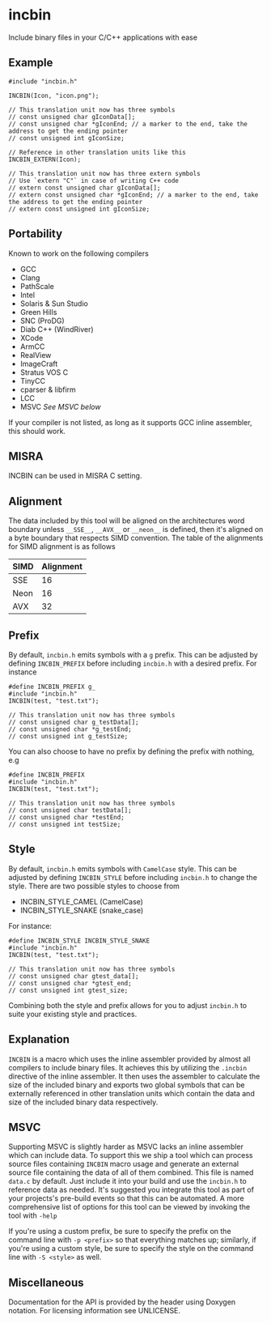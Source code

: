 # incbin

Include binary files in your C/C++ applications with ease

## Example

    #include "incbin.h"

    INCBIN(Icon, "icon.png");

    // This translation unit now has three symbols
    // const unsigned char gIconData[];
    // const unsigned char *gIconEnd; // a marker to the end, take the address to get the ending pointer
    // const unsigned int gIconSize;

    // Reference in other translation units like this
    INCBIN_EXTERN(Icon);

    // This translation unit now has three extern symbols
    // Use `extern "C"` in case of writing C++ code
    // extern const unsigned char gIconData[];
    // extern const unsigned char *gIconEnd; // a marker to the end, take the address to get the ending pointer
    // extern const unsigned int gIconSize;

## Portability

Known to work on the following compilers

* GCC
* Clang
* PathScale
* Intel
* Solaris & Sun Studio
* Green Hills
* SNC (ProDG)
* Diab C++ (WindRiver)
* XCode
* ArmCC
* RealView
* ImageCraft
* Stratus VOS C
* TinyCC
* cparser & libfirm
* LCC
* MSVC _See MSVC below_

If your compiler is not listed, as long as it supports GCC inline assembler, this
should work.

## MISRA
INCBIN can be used in MISRA C setting.

## Alignment

The data included by this tool will be aligned on the architectures word boundary
unless `__SSE__`, `__AVX__` or `__neon__` is defined, then it's aligned on a byte
boundary that respects SIMD convention. The table of the alignments for SIMD
alignment is as follows

| SIMD | Alignment |
|------|-----------|
| SSE  | 16        |
| Neon | 16        |
| AVX  | 32        |

## Prefix
By default, `incbin.h` emits symbols with a `g` prefix. This can be adjusted by
defining `INCBIN_PREFIX` before including `incbin.h` with a desired prefix. For
instance

    #define INCBIN_PREFIX g_
    #include "incbin.h"
    INCBIN(test, "test.txt");

    // This translation unit now has three symbols
    // const unsigned char g_testData[];
    // const unsigned char *g_testEnd;
    // const unsigned int g_testSize;

You can also choose to have no prefix by defining the prefix with nothing, e.g

    #define INCBIN_PREFIX
    #include "incbin.h"
    INCBIN(test, "test.txt");

    // This translation unit now has three symbols
    // const unsigned char testData[];
    // const unsigned char *testEnd;
    // const unsigned int testSize;

## Style
By default, `incbin.h` emits symbols with `CamelCase` style. This can be adjusted
by defining `INCBIN_STYLE` before including `incbin.h` to change the style. There
are two possible styles to choose from

* INCBIN_STYLE_CAMEL (CamelCase)
* INCBIN_STYLE_SNAKE (snake_case)

For instance:

    #define INCBIN_STYLE INCBIN_STYLE_SNAKE
    #include "incbin.h"
    INCBIN(test, "test.txt");

    // This translation unit now has three symbols
    // const unsigned char gtest_data[];
    // const unsigned char *gtest_end;
    // const unsigned int gtest_size;

Combining both the style and prefix allows for you to adjust `incbin.h` to suite
your existing style and practices.

## Explanation

`INCBIN` is a macro which uses the inline assembler provided by almost all
compilers to include binary files. It achieves this by utilizing the `.incbin`
directive of the inline assembler. It then uses the assembler to calculate the
size of the included binary and exports two global symbols that can be externally
referenced in other translation units which contain the data and size of the
included binary data respectively.

## MSVC

Supporting MSVC is slightly harder as MSVC lacks an inline assembler which can
include data. To support this we ship a tool which can process source files
containing `INCBIN` macro usage and generate an external source file containing
the data of all of them combined. This file is named `data.c` by default.
Just include it into your build and use the `incbin.h` to reference data as
needed. It's suggested you integrate this tool as part of your projects's
pre-build events so that this can be automated. A more comprehensive list of
options for this tool can be viewed by invoking the tool with `-help`

If you're using a custom prefix, be sure to specify the prefix on the command
line with `-p <prefix>` so that everything matches up; similarly, if you're
using a custom style, be sure to specify the style on the command line with
`-S <style>` as well.

## Miscellaneous

Documentation for the API is provided by the header using Doxygen notation.
For licensing information see UNLICENSE.
